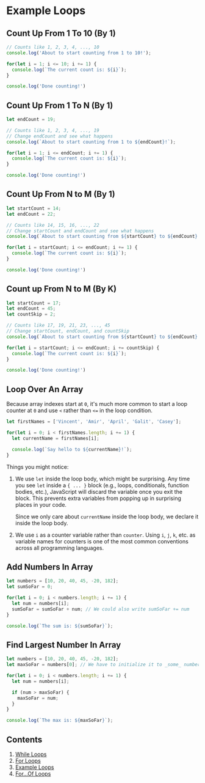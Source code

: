 # Example Loops

## Count Up From 1 To 10 (By 1)

```javascript
// Counts like 1, 2, 3, 4, ..., 10
console.log('About to start counting from 1 to 10!');

for(let i = 1; i <= 10; i += 1) {
  console.log(`The current count is: ${i}`);
}

console.log('Done counting!')
```

## Count Up From 1 To N (By 1)

```javascript
let endCount = 19;

// Counts like 1, 2, 3, 4, ..., 19
// Change endCount and see what happens
console.log(`About to start counting from 1 to ${endCount}!`);

for(let i = 1; i <= endCount; i += 1) {
  console.log(`The current count is: ${i}`);
}

console.log('Done counting!')
```

## Count Up From N to M (By 1)

```javascript
let startCount = 14;
let endCount = 22;

// Counts like 14, 15, 16, ..., 22
// Change startCount and endCount and see what happens
console.log(`About to start counting from ${startCount} to ${endCount}!`);

for(let i = startCount; i <= endCount; i += 1) {
  console.log(`The current count is: ${i}`);
}

console.log('Done counting!')
```

## Count up From N to M (By K)

```javascript
let startCount = 17;
let endCount = 45;
let countSkip = 2;

// Counts like 17, 19, 21, 23, ..., 45
// Change startCount, endCount, and countSkip
console.log(`About to start counting from ${startCount} to ${endCount} by ${countSkip}!`);

for(let i = startCount; i <= endCount; i += countSkip) {
  console.log(`The current count is: ${i}`);
}

console.log('Done counting!')
```

## Loop Over An Array

Because array indexes start at `0`, it's much more common to start a loop counter at `0` and use `<` rather than `<=` in the loop condition.

```javascript
let firstNames = ['Vincent', 'Amir', 'April', 'Galit', 'Casey'];

for(let i = 0; i < firstNames.length; i += 1) {
  let currentName = firstNames[i];

  console.log(`Say hello to ${currentName}!`);
}
```

Things you might notice:

1. We use `let` inside the loop body, which might be surprising. Any time you see `let` inside a `{ ... }` block (e.g., loops, conditionals, function bodies, etc.), JavaScript will discard the variable once you exit the block. This prevents extra variables from popping up in surprising places in your code.

   Since we only care about `currentName` inside the loop body, we declare it inside the loop body.

1. We use `i` as a counter variable rather than `counter`. Using `i`, `j`, `k`, etc. as variable names for counters is one of the most common conventions across all programming languages.

## Add Numbers In Array

```javascript
let numbers = [10, 20, 40, 45, -20, 182];
let sumSoFar = 0;

for(let i = 0; i < numbers.length; i += 1) {
  let num = numbers[i];
  sumSoFar = sumSoFar + num; // We could also write sumSoFar += num
}

console.log(`The sum is: ${sumSoFar}`);
```

## Find Largest Number In Array

```javascript
let numbers = [10, 20, 40, 45, -20, 182];
let maxSoFar = numbers[0]; // We have to initialize it to _some_ number.

for(let i = 0; i < numbers.length; i += 1) {
  let num = numbers[i];

  if (num > maxSoFar) {
    maxSoFar = num;
  }
}

console.log(`The max is: ${maxSoFar}`);
```

## Contents

1. [While Loops](./While.md)
1. [For Loops](./For.md)
1. [Example Loops](./Example-Loops.md)
1. [For...Of Loops](./For-Of.md)
